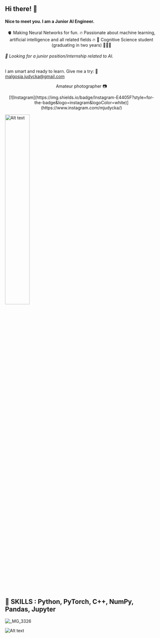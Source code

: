 ## Hi there! 👋

#### Nice to meet you. I am a Junior AI Engineer.

<p align="center"> 🫀 Making Neural Networks for fun.  
🔥 Passionate about machine learning,   artificial intelligence    
and    
all related fields 🔥     
🧠 Cognitive Science student    (graduating in two years) 👩🏼‍🎓 </p>

###### 🔎 Looking for a junior position/internship related to AI.

I am smart and ready to learn. Give me a try:
📧 malgosia.judycka@gmail.com  
<p align= "center"> Amateur photographer 📷   </p>  
  
<p align= "center"> [![Instagram](https://img.shields.io/badge/Instagram-E4405F?style=for-the-badge&logo=instagram&logoColor=white)](https://www.instagram.com/mjudycka/)  </p>  

<img src="https://github.com/user-attachments/assets/c26fbea5-909b-491d-9ef5-792ec0dc08ee" alt="Alt text" style="width: 40%;"/> 

## 🗻 SKILLS : Python, PyTorch, C++, NumPy, Pandas, Jupyter

![_MG_3326](https://github.com/user-attachments/assets/5d9d93ac-c2f1-462e-a6d7-1a50f0f4d521)

<img src="https://github.com/user-attachments/assets/a85d90cc-d3dd-41b6-b479-67a802beffdd" alt="Alt text"/>







